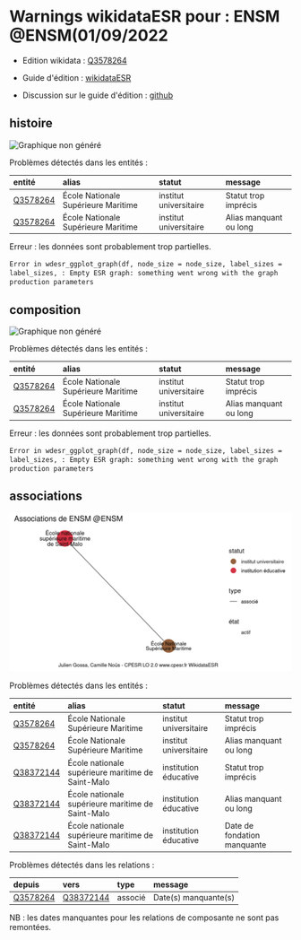 Warnings wikidataESR pour : ENSM @ENSM(01/09/2022
================

- Edition wikidata : [Q3578264](https://www.wikidata.org/wiki/Q3578264)
- Guide d'édition : [wikidataESR](https://github.com/cpesr/wikidataESR/)

- Discussion sur le guide d'édition : [github](https://github.com/cpesr/wikidataESR/issues)



## histoire 

![Graphique non généré](Q3578264-histoire.png) 

Problèmes détectés dans les entités :

|entité                                             |alias                               |statut                 |message                |
|:--------------------------------------------------|:-----------------------------------|:----------------------|:----------------------|
|[Q3578264](https://www.wikidata.org/wiki/Q3578264) |École Nationale Supérieure Maritime |institut universitaire |Statut trop imprécis   |
|[Q3578264](https://www.wikidata.org/wiki/Q3578264) |École Nationale Supérieure Maritime |institut universitaire |Alias manquant ou long |

 


Erreur : les données sont probablement trop partielles.
```
Error in wdesr_ggplot_graph(df, node_size = node_size, label_sizes = label_sizes, : Empty ESR graph: something went wrong with the graph production parameters

``` 



## composition 

![Graphique non généré](Q3578264-composition.png) 

Problèmes détectés dans les entités :

|entité                                             |alias                               |statut                 |message                |
|:--------------------------------------------------|:-----------------------------------|:----------------------|:----------------------|
|[Q3578264](https://www.wikidata.org/wiki/Q3578264) |École Nationale Supérieure Maritime |institut universitaire |Statut trop imprécis   |
|[Q3578264](https://www.wikidata.org/wiki/Q3578264) |École Nationale Supérieure Maritime |institut universitaire |Alias manquant ou long |

 


Erreur : les données sont probablement trop partielles.
```
Error in wdesr_ggplot_graph(df, node_size = node_size, label_sizes = label_sizes, : Empty ESR graph: something went wrong with the graph production parameters

``` 



## associations 

![Graphique non généré](Q3578264-associations.png) 

Problèmes détectés dans les entités :

|entité                                               |alias                                             |statut                 |message                     |
|:----------------------------------------------------|:-------------------------------------------------|:----------------------|:---------------------------|
|[Q3578264](https://www.wikidata.org/wiki/Q3578264)   |École Nationale Supérieure Maritime               |institut universitaire |Statut trop imprécis        |
|[Q3578264](https://www.wikidata.org/wiki/Q3578264)   |École Nationale Supérieure Maritime               |institut universitaire |Alias manquant ou long      |
|[Q38372144](https://www.wikidata.org/wiki/Q38372144) |École nationale supérieure maritime de Saint-Malo |institution éducative  |Statut trop imprécis        |
|[Q38372144](https://www.wikidata.org/wiki/Q38372144) |École nationale supérieure maritime de Saint-Malo |institution éducative  |Alias manquant ou long      |
|[Q38372144](https://www.wikidata.org/wiki/Q38372144) |École nationale supérieure maritime de Saint-Malo |institution éducative  |Date de fondation manquante |

Problèmes détectés dans les relations :

|depuis                                             |vers                                                 |type    |message              |
|:--------------------------------------------------|:----------------------------------------------------|:-------|:--------------------|
|[Q3578264](https://www.wikidata.org/wiki/Q3578264) |[Q38372144](https://www.wikidata.org/wiki/Q38372144) |associé |Date(s) manquante(s) |

NB : les dates manquantes pour les relations de composante ne sont pas remontées. 

